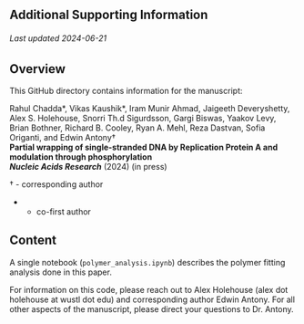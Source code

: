 ## Additional Supporting Information
###### Last updated 2024-06-21

## Overview
This GitHub directory contains information for the manuscript:

Rahul Chadda\*, Vikas Kaushik\*, Iram Munir Ahmad, Jaigeeth Deveryshetty, Alex S. Holehouse, Snorri Th.d Sigurdsson, Gargi Biswas, Yaakov Levy, Brian Bothner, Richard B. Cooley, Ryan A. Mehl, Reza Dastvan, Sofia Origanti, and Edwin Antony† <br>**Partial wrapping of single-stranded DNA by Replication Protein A and modulation through phosphorylation**  <br>
***Nucleic Acids Research*** (2024) (in press)

† - corresponding author
* - co-first author


## Content
A single notebook (`polymer_analysis.ipynb`) describes the polymer fitting analysis done in this paper.

For information on this code, please reach out to Alex Holehouse (alex dot holehouse at wustl dot edu) and corresponding author Edwin Antony. For all other aspects of the manuscript, please direct your questions to Dr. Antony.